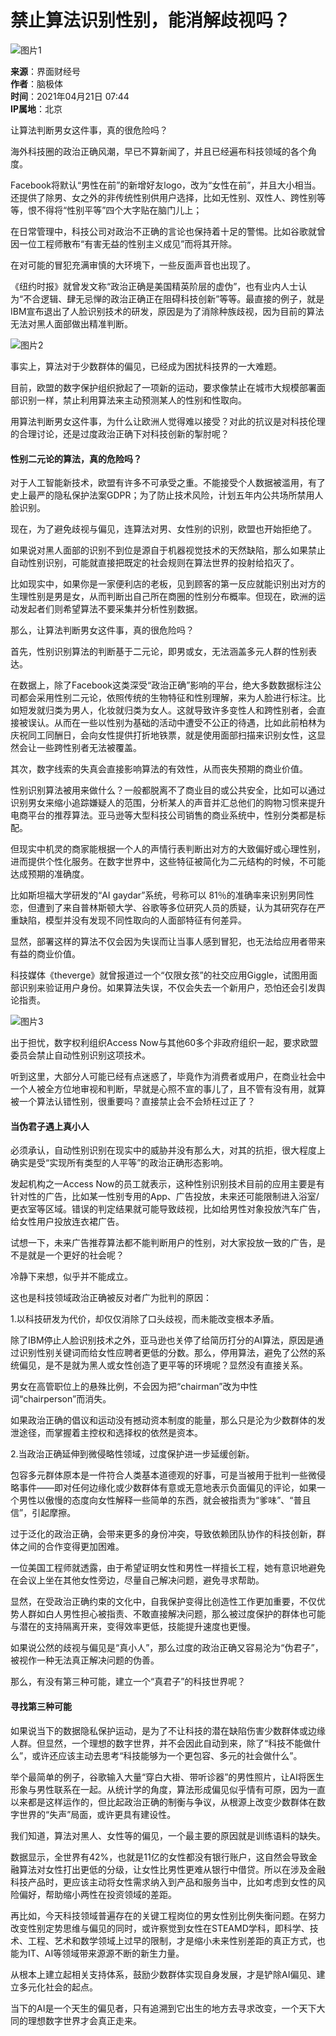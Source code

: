 # 禁止算法识别性别，能消解歧视吗？

![图片1](https://img2.jiemian.com/jiemian/original/20210420/161893159541235700_a300x300.jpg)

**来源**：界面财经号  
**作者**：脑极体  
**时间**：2021年04月21日 07:44  
**IP属地**：北京

让算法判断男女这件事，真的很危险吗？

海外科技圈的政治正确风潮，早已不算新闻了，并且已经遍布科技领域的各个角度。

Facebook将默认“男性在前”的新增好友logo，改为“女性在前”，并且大小相当。还提供了除男、女之外的非传统性别供用户选择，比如无性别、双性人、跨性别等等，恨不得将“性别平等”四个大字贴在脑门儿上；

在日常管理中，科技公司对政治不正确的言论也保持着十足的警惕。比如谷歌就曾因一位工程师散布“有害无益的性别主义成见”而将其开除。

在对可能的冒犯充满审慎的大环境下，一些反面声音也出现了。

《纽约时报》就曾发文称“政治正确是美国精英阶层的虚伪”，也有业内人士认为“不合逻辑、肆无忌惮的政治正确正在阻碍科技创新”等等。最直接的例子，就是IBM宣布退出了人脸识别技术的研发，原因是为了消除种族歧视，因为目前的算法无法对黑人面部做出精准判断。

![图片2](https://img2.jiemian.com/jiemian/original/20210420/161893159541235700_a320xH.jpg)

事实上，算法对于少数群体的偏见，已经成为困扰科技界的一大难题。

目前，欧盟的数字保护组织掀起了一项新的运动，要求像禁止在城市大规模部署面部识别一样，禁止利用算法来主动预测某人的性别和性取向。

用算法判断男女这件事，为什么让欧洲人觉得难以接受？对此的抗议是对科技伦理的合理讨论，还是过度政治正确下对科技创新的掣肘呢？

#### 性别二元论的算法，真的危险吗？

对于人工智能新技术，欧盟有许多不可承受之重。不能接受个人数据被滥用，有了史上最严的隐私保护法案GDPR；为了防止技术风险，计划五年内公共场所禁用人脸识别。

现在，为了避免歧视与偏见，连算法对男、女性别的识别，欧盟也开始拒绝了。

如果说对黑人面部的识别不到位是源自于机器视觉技术的天然缺陷，那么如果禁止自动性别识别，可能就直接把既定的社会规则在算法世界的投射给掐灭了。

比如现实中，如果你是一家便利店的老板，见到顾客的第一反应就能识别出对方的生理性别是男是女，从而判断出自己所在商圈的性别分布概率。但现在，欧洲的运动发起者们则希望算法不要采集并分析性别数据。

那么，让算法判断男女这件事，真的很危险吗？

首先，性别识别算法的判断基于二元论，即男或女，无法涵盖多元人群的性别表达。

在数据上，除了Facebook这类深受“政治正确”影响的平台，绝大多数数据标注公司都会采用性别二元论，依照传统的生物特征和性别理解，来为人脸进行标注。比如短发就归类为男人，化妆就归类为女人。这就导致许多变性人和跨性别者，会直接被误认。从而在一些以性别为基础的活动中遭受不公正的待遇，比如此前柏林为庆祝同工同酬日，会向女性提供打折地铁票，就是使用面部扫描来识别女性，这显然会让一些跨性别者无法被覆盖。

其次，数字线索的失真会直接影响算法的有效性，从而丧失预期的商业价值。

性别识别算法被用来做什么？一般都脱离不了商业目的或公共安全，比如可以通过识别男女来缩小追踪嫌疑人的范围，分析某人的声音并汇总他们的购物习惯来提升电商平台的推荐算法。亚马逊等大型科技公司销售的商业系统中，性别分类都是标配。

但现实中机灵的商家能根据一个人的声情行表判断出对方的大致偏好或心理性别，进而提供个性化服务。在数字世界中，这些特征被简化为二元结构的时候，不可能达成预期的准确度。

比如斯坦福大学研发的“AI gaydar”系统，号称可以 81％的准确率来识别男同性恋，但遭到了来自普林斯顿大学、谷歌等多位研究人员的质疑，认为其研究存在严重缺陷，模型并没有发现不同性取向的人面部特征有何差异。

显然，部署这样的算法不仅会因为失误而让当事人感到冒犯，也无法给应用者带来有益的商业价值。

科技媒体《theverge》就曾报道过一个“仅限女孩”的社交应用Giggle，试图用面部识别来验证用户身份。如果算法失误，不仅会失去一个新用户，恐怕还会引发舆论指责。

![图片3](https://img2.jiemian.com/jiemian/original/20210420/161893159572605300_a700xH.jpg)

出于担忧，数字权利组织Access Now与其他60多个非政府组织一起，要求欧盟委员会禁止自动性别识别这项技术。

听到这里，大部分人可能已经有点迷惑了，毕竟作为消费者或用户，在商业社会中一个人被全方位地审视和判断，早就是心照不宣的事儿了，且不管有没有用，就算被一个算法认错性别，很重要吗？直接禁止会不会矫枉过正了？

#### 当伪君子遇上真小人

必须承认，自动性别识别在现实中的威胁并没有那么大，对其的抗拒，很大程度上确实是受“实现所有类型的人平等”的政治正确形态影响。

发起机构之一Access Now的员工就表示，这种性别识别技术目前的应用主要是有针对性的广告，比如某一性别专用的App、广告投放，未来还可能限制进入浴室/更衣室等区域。错误的判定结果就可能导致歧视，比如给男性对象投放汽车广告，给女性用户投放连衣裙广告。

试想一下，未来广告推荐算法都不能判断用户的性别，对大家投放一致的广告，是不是就是一个更好的社会呢？

冷静下来想，似乎并不能成立。

这也是科技领域政治正确被反对者广为批判的原因：

1.以科技研发为代价，却仅仅消除了口头歧视，而未能改变根本矛盾。

除了IBM停止人脸识别技术之外，亚马逊也关停了给简历打分的AI算法，原因是通过识别性别关键词而给女性应聘者更低的分数。那么，停用算法，避免了公然的系统偏见，是不是就为黑人或女性创造了更平等的环境呢？显然没有直接关系。

男女在高管职位上的悬殊比例，不会因为把“chairman”改为中性词“chairperson”而消失。

如果政治正确的倡议和运动没有撼动资本制度的能量，那么只是沦为少数群体的发泄途径，而掌握着主控权和选择权的依然是资本。

2.当政治正确延伸到微侵略性领域，过度保护进一步延缓创新。

包容多元群体原本是一件符合人类基本道德观的好事，可是当被用于批判一些微侵略事件——即对任何边缘化或少数群体有意或无意地表示负面偏见的评论，如果一个男性以傲慢的态度向女性解释一些简单的东西，就会被指责为“爹味”、“普且信”，引起摩擦。

过于泛化的政治正确，会带来更多的身份冲突，导致依赖团队协作的科技创新，群体之间的合作变得更加困难。

一位美国工程师就透露，由于希望证明女性和男性一样擅长工程，她有意识地避免在会议上坐在其他女性旁边，尽量自己解决问题，避免寻求帮助。

显然，在受政治正确约束的文化中，自我保护变得比创造性工作更加重要，不仅优势人群如白人男性担心被指责、不敢直接解决问题，那么被过度保护的群体也可能与潜在的支持隔离开来，变得效率更低，技能提升速度也更慢。

如果说公然的歧视与偏见是“真小人”，那么过度的政治正确又容易沦为“伪君子”，被视作一种无法真正解决问题的伪善。

那么，有没有第三种可能，建立一个“真君子”的科技世界呢？

#### 寻找第三种可能

如果说当下的数据隐私保护运动，是为了不让科技的潜在缺陷伤害少数群体或边缘人群。但显然，一个理想的数字世界，并不会因此自动到来，除了“科技不能做什么”，或许还应该主动去思考“科技能够为一个更包容、多元的社会做什么”。

举个最简单的例子，谷歌输入大量“穿白大褂、带听诊器”的男性照片，让AI将医生形象与男性联系在一起。从统计学的角度，算法形成偏见似乎情有可原，因为一直以来都是这样运作的，但比起政治正确的制衡与争议，从根源上改变少数群体在数字世界的“失声”局面，或许更具有建设性。

我们知道，算法对黑人、女性等的偏见，一个最主要的原因就是训练语料的缺失。

数据显示，全世界有42%，也就是11亿的女性都没有银行账户，这自然会导致金融算法对女性打出更低的分级，让女性比男性更难从银行中借贷。所以在涉及金融科技产品时，更应该主动将女性需求纳入到产品和服务当中，比如考虑到女性的风险偏好，帮助缩小两性在投资领域的差距。

再比如，今天科技领域普遍存在的关键工程岗位的男女性别比例失衡问题。在努力改变性别定势思维与偏见的同时，或许察觉到女性在STEAMD学科，即科学、技术、工程、艺术和数学领域上过早的限制，才是缩小未来性别差距的真正方式，也能为IT、AI等领域带来源源不断的新生力量。

从根本上建立起相关支持体系，鼓励少数群体实现自身发展，才是铲除AI偏见、建立多元化社会的起点。

当下的AI是一个天生的偏见者，只有追溯到它出生的地方去寻求改变，一个天下大同的理想数字世界才会真正走来。